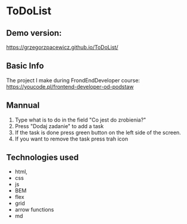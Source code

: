 # ToDoList

## Demo version: 
https://grzegorzpacewicz.github.io/ToDoList/

## Basic Info
The project I make during FrondEndDeveloper course: https://youcode.pl/frontend-developer-od-podstaw

## Mannual

1. Type what is to do in the field "Co jest do zrobienia?"
2. Press "Dodaj zadanie" to add a task
3. If the task is done press green button on the left side of the screen.
4. If you want to remove the task press trah icon

## Technologies used
- html,
- css
- js
- BEM
- flex
- grid
- arrow functions
- md
